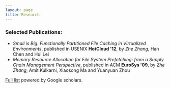 ```yaml
---
layout: page
title: Research
---
```

### Selected Publications:
* *Small is Big: Functionally Partitioned File Caching in Virtualized Environments*, published in USENIX **HotCloud '12**, by _Zhe Zhang_, Han Chen and Hui Lei
* *Memory Resource Allocation for File System Prefetching: from a Supply Chain Management Perspective*, published in ACM **EuroSys '09**, by _Zhe Zhang_, Amit Kulkarni, Xiaosong Ma and Yuanyuan Zhou

[Full list](https://scholar.google.com/citations?user=21fWeu8AAAAJ) powered by Google scholars.